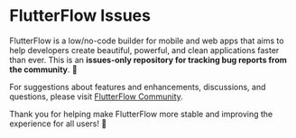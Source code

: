 # FlutterFlow Issues 
FlutterFlow is a low/no-code builder for mobile and web apps that aims to help developers create beautiful, powerful, and clean applications faster than ever. This is an **issues-only repository for tracking bug reports from the community**. 🐛

For suggestions about features and enhancements, discussions, and questions, please visit [FlutterFlow Community](https://community.flutterflow.io/). 

Thank you for helping make FlutterFlow more stable and improving the experience for all users! 💜
